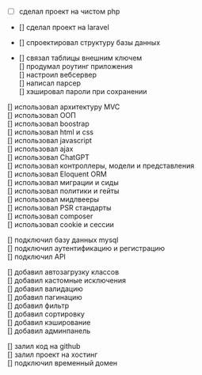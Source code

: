 - [ ] сделал проект на чистом php  
- [] сделал проект на laravel  

- [] спроектировал структуру базы данных  
- [] связал таблицы внешним ключем  
[] продумал роутинг приложения  
[] настроил вебсервер  
[] написал парсер  
[] хэшировал пароли при сохранении  

[] использовал архитектуру MVC  
[] использовал ООП  
[] использовал boostrap  
[] использовал html и css  
[] использовал javascript  
[] использовал ajax  
[] использовал ChatGPT  
[] использовал контроллеры, модели и представления  
[] использовал Eloquent ORM  
[] использовал миграции и сиды  
[] использовал политики и гейты  
[] использовал мидлвееры  
[] использовал PSR стандарты  
[] использовал composer  
[] использовал cookie и сессии  

[] подключил базу данных mysql  
[] подключил аутентификацию и регистрацию  
[] подключил API  

[] добавил автозагрузку классов  
[] добавил кастомные исключения  
[] добавил валидацию  
[] добавил пагинацию  
[] добавил фильтр  
[] добавил сортировку  
[] добавил кэширование  
[] добавил админпанель  

[] залил код на github  
[] залил проект на хостинг  
[] подключил временный домен  

